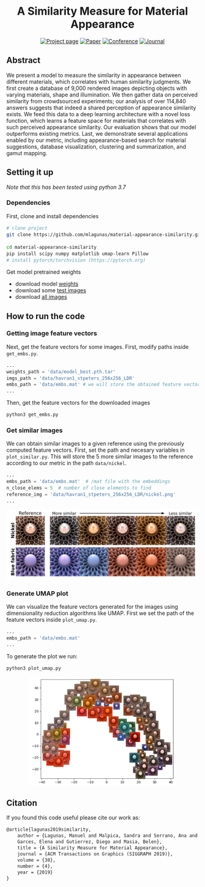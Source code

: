 <div align="center">  
  
# A Similarity Measure for Material Appearance   
[![Project page](https://img.shields.io/badge/-Project%20page-blue)](http://webdiis.unizar.es/~mlagunas/publication/material-similarity/)
[![Paper](https://img.shields.io/badge/Paper-PDF-red)](http://webdiis.unizar.es/~mlagunas/papers/similarity_siggraph_19_small.pdf)
[![Conference](https://img.shields.io/badge/SIGGRAPH-2019-green)](https://dl.acm.org/citation.cfm?id=3323036)
[![Journal](https://img.shields.io/badge/TOG-2019-green)](https://dl.acm.org/citation.cfm?id=3323036)

</div>

## Abstract   
We present a model to measure the similarity in appearance between different materials, which correlates with human similarity judgments. We first create a database of 9,000 rendered images depicting objects with varying materials, shape and illumination. We then gather data on perceived similarity from crowdsourced experiments; our analysis of over 114,840 answers suggests that indeed a shared perception of appearance similarity exists. We feed this data to a deep learning architecture with a novel loss function, which learns a feature space for materials that correlates with such perceived appearance similarity. Our evaluation shows that our model outperforms existing metrics. Last, we demonstrate several applications enabled by our metric, including appearance-based search for material suggestions, database visualization, clustering and summarization, and gamut mapping.

## Setting it up   
_Note that this has been tested using python 3.7_

### Dependencies
First, clone and install dependencies   
```bash
# clone project   
git clone https://github.com/mlagunas/material-appearance-similarity.git   

cd material-appearance-similarity 
pip install scipy numpy matplotlib umap-learn Pillow
# install pytorch/torchvision (https://pytorch.org)
 ```   

Get model pretrained weights
- download model [weights](https://drive.google.com/file/d/1lAkmIRTLgFXjgO5PQ7NNOCYQeNh0JH-N/view?usp=sharing)
- download some [test images](https://drive.google.com/file/d/1SAHOwnFLHhJAk_84zPlJ84dAmYl2TAdJ/view?usp=sharing)
- download [all images](https://drive.google.com/file/d/1v7hQHIrLZYocn-rW9kalVQP8wYQ6Kg3x/view?usp=sharing)

## How to run the code  

### Getting image feature vectors

Next, get the feature vectors for some images. First, modify paths inside `get_embs.py`.
```python
...
weights_path = 'data/model_best.pth.tar'
imgs_path = 'data/havran1_stpeters_256x256_LDR'
embs_path = 'data/embs.mat' # we will store the obtained feature vectors in this path
...
```

Then, get the feature vectors for the downloaded images
```bash
python3 get_embs.py    
```

### Get similar images
We can obtain similar images to a given reference using the previously computed feature vectors. First, set the path and necesary variables in `plot_similar.py`. This will store the 5 more similar images to the reference according to our metric in the path `data/nickel`.
```python
...
embs_path = 'data/embs.mat'  # /mat file with the embeddings
n_close_elems = 5  # number of close elements to find
reference_img = 'data/havran1_stpeters_256x256_LDR/nickel.png'
...
```
<div align="center">  
<img src="__media/similar.png">
</div>

### Generate UMAP plot

We can visualize the feature vectors generated for the images using dimensionality reduction algorithms like UMAP. 
First we set the path of the feature vectors inside `plot_umap.py`. 
```python
...
embs_path = 'data/embs.mat'
...
```
To generate the plot we run:
```bash
python3 plot_umap.py
```
<div align="center">  
<img src="__media/umap.png" width="384">
</div>

## Citation   
If you found this code useful please cite our work as:
```
@article{lagunas2019similarity,
    author = {Lagunas, Manuel and Malpica, Sandra and Serrano, Ana and
    Garces, Elena and Gutierrez, Diego and Masia, Belen},
    title = {A Similarity Measure for Material Appearance},
    journal = {ACM Transactions on Graphics (SIGGRAPH 2019)},
    volume = {38},
    number = {4},
    year = {2019}
}
```   
